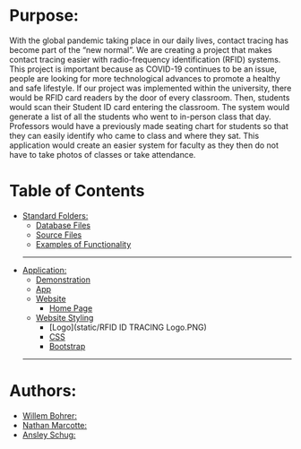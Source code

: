 Purpose:
======

 With the global pandemic taking place in our daily lives, contact tracing has become part of the “new normal”. We are creating a project that makes contact tracing easier with radio-frequency identification (RFID) systems. This project is important because as COVID-19 continues to be an issue, people are looking for more technological advances to promote a healthy and safe lifestyle. If our project was implemented within the university, there would be RFID card readers by the door of every classroom. Then, students would scan their Student ID card entering the classroom. The system would generate a list of all the students who went to in-person class that day. Professors would have a previously made seating chart for students so that they can easily identify who came to class and where they sat. This application would create an easier system for faculty as they then do not have to take photos of classes or take attendance.

Table of Contents
======
- [Standard Folders:](#Header)
  * [Database Files](https://github.com/willembohrer-ndsu/CSCI-488-Human-Computer-Interaction/tree/master/Database)
  * [Source Files](https://github.com/willembohrer-ndsu/CSCI-488-Human-Computer-Interaction/tree/master/Sources)
  * [Examples of Functionality](https://github.com/willembohrer-ndsu/CSCI-488-Human-Computer-Interaction/tree/master/Examples)
  ---
- [Application:](#Header)
  * [Demonstration](https://youtu.be/UB6OK7NcDAI)
  * [App](attendance.py)
  * [Website](templates)
    - [Home Page](templates/main.html)
  * [Website Styling](static)
    - [Logo](static/RFID ID TRACING Logo.PNG)
    - [CSS](static/style.css)
    - [Bootstrap](static/bootstrap-4.4.1.css)
  ---
Authors:
======
- [Willem Bohrer:](https://www.linkedin.com/in/willembohrer/)
- [Nathan Marcotte:](https://www.linkedin.com/in/nathanmarcotte/)
- [Ansley Schug:](https://www.linkedin.com/in/ansley-schug-51b236179/)
